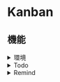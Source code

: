 # Kanban

## 機能

<details>
<summary>環境</summary>
- parsel : モジュールバンドラ + ローカルサーバ
- typescript, (tsc : 型のチェックを コマンドscript で行う)
- react, react-dom
- styled-components
</details>

<details>
<summary>Todo</summary>
- index.tsx : 共通css
- gitHub pages へデプロイ
</details>

<details>
<summary>Remind</summary>
- tsc コマンドでエラーが出たら、tsconfig のコメントを外してみる
</details>
